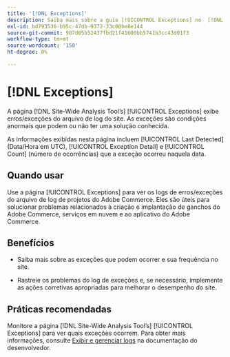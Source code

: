 ```yaml
---
title: '[!DNL Exceptions]'
description: Saiba mais sobre a guia [!UICONTROL Exceptions] no  [!DNL Site-Wide Analysis Tool], quando usá-la, seus benefícios e práticas recomendadas.
exl-id: bd793536-b95c-47db-9372-33c00be8e144
source-git-commit: 987d65b52437fbd21f41600bb5741b3cc43d01f3
workflow-type: tm+mt
source-wordcount: '150'
ht-degree: 0%

---
```


# [!DNL Exceptions]

A página [!DNL Site-Wide Analysis Tool’s] [!UICONTROL Exceptions] exibe erros/exceções do arquivo de log do site. As exceções são condições anormais que podem ou não ter uma solução conhecida.

As informações exibidas nesta página incluem [!UICONTROL Last Detected] (Data/Hora em UTC), [!UICONTROL Exception Detail] e [!UICONTROL Count] (número de ocorrências) que a exceção ocorreu naquela data.

## Quando usar

Use a página [!UICONTROL Exceptions] para ver os logs de erros/exceções do arquivo de log de projetos do Adobe Commerce. Eles são úteis para solucionar problemas relacionados à criação e implantação de ganchos do Adobe Commerce, serviços em nuvem e ao aplicativo do Adobe Commerce.

## Benefícios

* Saiba mais sobre as exceções que podem ocorrer e sua frequência no site.

* Rastreie os problemas do log de exceções e, se necessário, implemente as ações corretivas apropriadas para melhorar o desempenho do site.

## Práticas recomendadas

Monitore a página [!DNL Site-Wide Analysis Tool’s] [!UICONTROL Exceptions] para ver quais exceções ocorrem. Para obter mais informações, consulte [Exibir e gerenciar logs](https://experienceleague.adobe.com/pt-br/docs/commerce-cloud-service/user-guide/develop/test/log-locations) na documentação do desenvolvedor.
